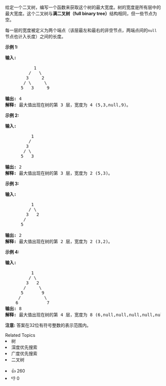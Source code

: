 <p>给定一个二叉树，编写一个函数来获取这个树的最大宽度。树的宽度是所有层中的最大宽度。这个二叉树与<strong>满二叉树（full binary tree）</strong>结构相同，但一些节点为空。</p>

<p>每一层的宽度被定义为两个端点（该层最左和最右的非空节点，两端点间的<code>null</code>节点也计入长度）之间的长度。</p>

<p><strong>示例 1:</strong></p>

<pre>
<strong>输入:</strong> 

           1
         /   \
        3     2
       / \     \  
      5   3     9 

<strong>输出:</strong> 4
<strong>解释:</strong> 最大值出现在树的第 3 层，宽度为 4 (5,3,null,9)。
</pre>

<p><strong>示例 2:</strong></p>

<pre>
<strong>输入:</strong> 

          1
         /  
        3    
       / \       
      5   3     

<strong>输出:</strong> 2
<strong>解释:</strong> 最大值出现在树的第 3 层，宽度为 2 (5,3)。
</pre>

<p><strong>示例&nbsp;3:</strong></p>

<pre>
<strong>输入:</strong> 

          1
         / \
        3   2 
       /        
      5      

<strong>输出:</strong> 2
<strong>解释:</strong> 最大值出现在树的第 2 层，宽度为 2 (3,2)。
</pre>

<p><strong>示例 4:</strong></p>

<pre>
<strong>输入:</strong> 

          1
         / \
        3   2
       /     \  
      5       9 
     /         \
    6           7
<strong>输出:</strong> 8
<strong>解释:</strong> 最大值出现在树的第 4 层，宽度为 8 (6,null,null,null,null,null,null,7)。
</pre>

<p><strong>注意:</strong> 答案在32位有符号整数的表示范围内。</p>
<div><div>Related Topics</div><div><li>树</li><li>深度优先搜索</li><li>广度优先搜索</li><li>二叉树</li></div></div><br><div><li>👍 260</li><li>👎 0</li></div>